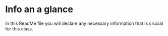 # Info an a glance

In this ReadMe file you will declare any necessary information that is crucial for this class.

